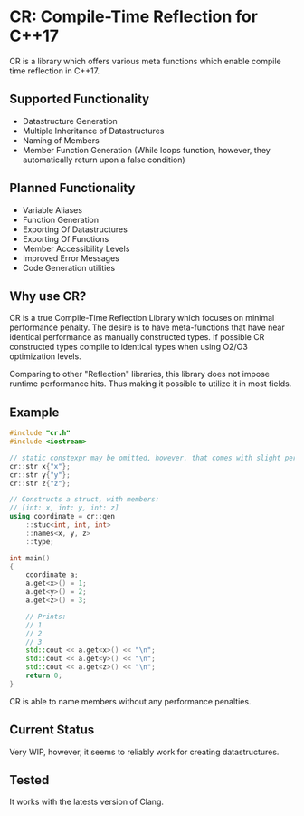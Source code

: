 # CR: Compile-Time Reflection for C++17

CR is a library which offers various meta functions which enable compile time reflection in C++17.

## Supported Functionality

- Datastructure Generation
- Multiple Inheritance of Datastructures
- Naming of Members
- Member Function Generation (While loops function, however, they automatically return upon a false condition)

## Planned Functionality

- Variable Aliases
- Function Generation
- Exporting Of Datastructures
- Exporting Of Functions
- Member Accessibility Levels
- Improved Error Messages
- Code Generation utilities

## Why use CR?

CR is a true Compile-Time Reflection Library which focuses on minimal performance penalty.
The desire is to have meta-functions that have near identical performance as manually constructed types.
If possible CR constructed types compile to identical types when using O2/O3 optimization levels.

Comparing to other "Reflection" libraries, this library does not impose runtime performance hits.
Thus making it possible to utilize it in most fields.

## Example

```C++
#include "cr.h"
#include <iostream>

// static constexpr may be omitted, however, that comes with slight performance penalty
cr::str x{"x"};
cr::str y{"y"};
cr::str z{"z"};

// Constructs a struct, with members:
// [int: x, int: y, int: z]
using coordinate = cr::gen
    ::stuc<int, int, int>
    ::names<x, y, z>
    ::type;    

int main()
{
    coordinate a;
    a.get<x>() = 1;
    a.get<y>() = 2;
    a.get<z>() = 3;

    // Prints:
    // 1
    // 2
    // 3
    std::cout << a.get<x>() << "\n";
    std::cout << a.get<y>() << "\n";
    std::cout << a.get<z>() << "\n";
    return 0;
}
```

CR is able to name members without any performance penalties.

## Current Status

Very WIP, however, it seems to reliably work for creating datastructures.

## Tested

It works with the latests version of Clang.